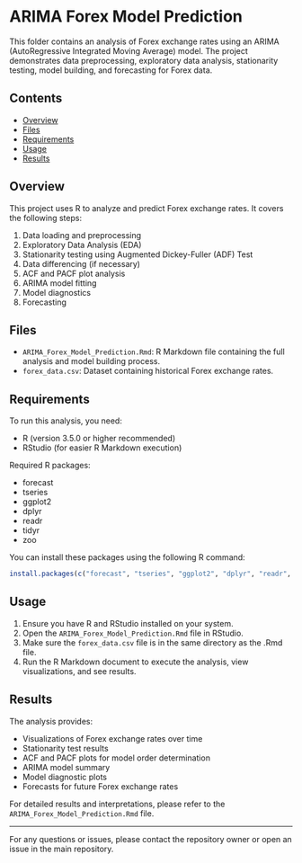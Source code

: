 # ARIMA Forex Model Prediction

This folder contains an analysis of Forex exchange rates using an ARIMA (AutoRegressive Integrated Moving Average) model. The project demonstrates data preprocessing, exploratory data analysis, stationarity testing, model building, and forecasting for Forex data.

## Contents

- [Overview](#overview)
- [Files](#files)
- [Requirements](#requirements)
- [Usage](#usage)
- [Results](#results)

## Overview

This project uses R to analyze and predict Forex exchange rates. It covers the following steps:

1. Data loading and preprocessing
2. Exploratory Data Analysis (EDA)
3. Stationarity testing using Augmented Dickey-Fuller (ADF) Test
4. Data differencing (if necessary)
5. ACF and PACF plot analysis
6. ARIMA model fitting
7. Model diagnostics
8. Forecasting

## Files

- `ARIMA_Forex_Model_Prediction.Rmd`: R Markdown file containing the full analysis and model building process.
- `forex_data.csv`: Dataset containing historical Forex exchange rates.

## Requirements

To run this analysis, you need:

- R (version 3.5.0 or higher recommended)
- RStudio (for easier R Markdown execution)

Required R packages:
- forecast
- tseries
- ggplot2
- dplyr
- readr
- tidyr
- zoo

You can install these packages using the following R command:

```R
install.packages(c("forecast", "tseries", "ggplot2", "dplyr", "readr", "tidyr", "zoo"))
```

## Usage

1. Ensure you have R and RStudio installed on your system.
2. Open the `ARIMA_Forex_Model_Prediction.Rmd` file in RStudio.
3. Make sure the `forex_data.csv` file is in the same directory as the .Rmd file.
4. Run the R Markdown document to execute the analysis, view visualizations, and see results.

## Results

The analysis provides:

- Visualizations of Forex exchange rates over time
- Stationarity test results
- ACF and PACF plots for model order determination
- ARIMA model summary
- Model diagnostic plots
- Forecasts for future Forex exchange rates

For detailed results and interpretations, please refer to the `ARIMA_Forex_Model_Prediction.Rmd` file.

---

For any questions or issues, please contact the repository owner or open an issue in the main repository.